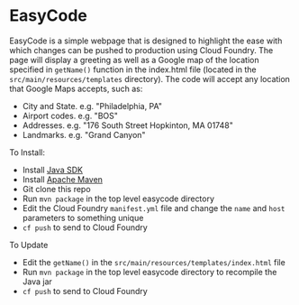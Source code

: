 EasyCode
=

EasyCode is a simple webpage that is designed to highlight the ease with which changes can be pushed to production using Cloud Foundry. 
The page will display a greeting as well as a Google map of the location specified in `getName()` function in the index.html file (located in the `src/main/resources/templates` directory). The code 
will accept any location that Google Maps accepts, such as:

*	City and State. e.g. "Philadelphia, PA"
*	Airport codes. e.g. "BOS"
*	Addresses. e.g. "176 South Street Hopkinton, MA 01748"
*	Landmarks. e.g. "Grand Canyon"


To Install:
* Install [Java SDK](http://www.oracle.com/technetwork/java/javase/downloads/index.html)
* Install [Apache Maven](https://maven.apache.org/download.cgi)
* Git clone this repo
* Run `mvn package` in the top level easycode directory
* Edit the Cloud Foundry `manifest.yml` file and change the `name` and `host` parameters to something unique
* `cf push` to send to Cloud Foundry

To Update
* Edit the `getName()` in the `src/main/resources/templates/index.html` file 
* Run `mvn package` in the top level easycode directory to recompile the Java jar
* `cf push` to send to Cloud Foundry
